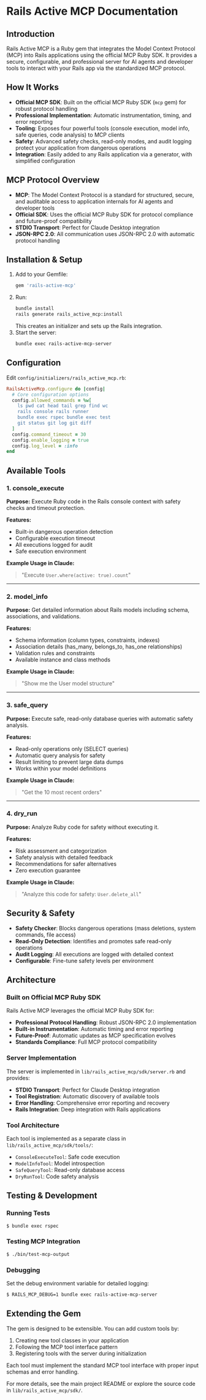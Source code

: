 # Rails Active MCP Documentation

## Introduction
Rails Active MCP is a Ruby gem that integrates the Model Context Protocol (MCP) into Rails applications using the official MCP Ruby SDK. It provides a secure, configurable, and professional server for AI agents and developer tools to interact with your Rails app via the standardized MCP protocol.

## How It Works
- **Official MCP SDK**: Built on the official MCP Ruby SDK (`mcp` gem) for robust protocol handling
- **Professional Implementation**: Automatic instrumentation, timing, and error reporting
- **Tooling**: Exposes four powerful tools (console execution, model info, safe queries, code analysis) to MCP clients
- **Safety**: Advanced safety checks, read-only modes, and audit logging protect your application from dangerous operations
- **Integration**: Easily added to any Rails application via a generator, with simplified configuration

## MCP Protocol Overview
- **MCP**: The Model Context Protocol is a standard for structured, secure, and auditable access to application internals for AI agents and developer tools
- **Official SDK**: Uses the official MCP Ruby SDK for protocol compliance and future-proof compatibility
- **STDIO Transport**: Perfect for Claude Desktop integration
- **JSON-RPC 2.0**: All communication uses JSON-RPC 2.0 with automatic protocol handling

## Installation & Setup
1. Add to your Gemfile:
   ```ruby
   gem 'rails-active-mcp'
   ```
2. Run:
   ```bash
   bundle install
   rails generate rails_active_mcp:install
   ```
   This creates an initializer and sets up the Rails integration.
3. Start the server:
   ```bash
   bundle exec rails-active-mcp-server
   ```

## Configuration
Edit `config/initializers/rails_active_mcp.rb`:

```ruby
RailsActiveMcp.configure do |config|
  # Core configuration options
  config.allowed_commands = %w[
    ls pwd cat head tail grep find wc
    rails console rails runner
    bundle exec rspec bundle exec test
    git status git log git diff
  ]
  config.command_timeout = 30
  config.enable_logging = true
  config.log_level = :info
end
```

## Available Tools

### 1. console_execute
**Purpose:**
Execute Ruby code in the Rails console context with safety checks and timeout protection.

**Features:**
- Built-in dangerous operation detection
- Configurable execution timeout
- All executions logged for audit
- Safe execution environment

**Example Usage in Claude:**
> "Execute `User.where(active: true).count`"

---

### 2. model_info
**Purpose:**
Get detailed information about Rails models including schema, associations, and validations.

**Features:**
- Schema information (column types, constraints, indexes)
- Association details (has_many, belongs_to, has_one relationships)
- Validation rules and constraints
- Available instance and class methods

**Example Usage in Claude:**
> "Show me the User model structure"

---

### 3. safe_query
**Purpose:**
Execute safe, read-only database queries with automatic safety analysis.

**Features:**
- Read-only operations only (SELECT queries)
- Automatic query analysis for safety
- Result limiting to prevent large data dumps
- Works within your model definitions

**Example Usage in Claude:**
> "Get the 10 most recent orders"

---

### 4. dry_run
**Purpose:**
Analyze Ruby code for safety without executing it.

**Features:**
- Risk assessment and categorization
- Safety analysis with detailed feedback
- Recommendations for safer alternatives
- Zero execution guarantee

**Example Usage in Claude:**
> "Analyze this code for safety: `User.delete_all`"

## Security & Safety
- **Safety Checker**: Blocks dangerous operations (mass deletions, system commands, file access)
- **Read-Only Detection**: Identifies and promotes safe read-only operations
- **Audit Logging**: All executions are logged with detailed context
- **Configurable**: Fine-tune safety levels per environment

## Architecture

### Built on Official MCP Ruby SDK
Rails Active MCP leverages the official MCP Ruby SDK for:

- **Professional Protocol Handling**: Robust JSON-RPC 2.0 implementation
- **Built-in Instrumentation**: Automatic timing and error reporting
- **Future-Proof**: Automatic updates as MCP specification evolves
- **Standards Compliance**: Full MCP protocol compatibility

### Server Implementation
The server is implemented in `lib/rails_active_mcp/sdk/server.rb` and provides:

- **STDIO Transport**: Perfect for Claude Desktop integration
- **Tool Registration**: Automatic discovery of available tools
- **Error Handling**: Comprehensive error reporting and recovery
- **Rails Integration**: Deep integration with Rails applications

### Tool Architecture
Each tool is implemented as a separate class in `lib/rails_active_mcp/sdk/tools/`:

- `ConsoleExecuteTool`: Safe code execution
- `ModelInfoTool`: Model introspection  
- `SafeQueryTool`: Read-only database access
- `DryRunTool`: Code safety analysis

## Testing & Development

### Running Tests
```bash
$ bundle exec rspec
```

### Testing MCP Integration
```bash
$ ./bin/test-mcp-output
```

### Debugging
Set the debug environment variable for detailed logging:
```bash
$ RAILS_MCP_DEBUG=1 bundle exec rails-active-mcp-server
```

## Extending the Gem
The gem is designed to be extensible. You can add custom tools by:

1. Creating new tool classes in your application
2. Following the MCP tool interface pattern
3. Registering tools with the server during initialization

Each tool must implement the standard MCP tool interface with proper input schemas and error handling.


For more details, see the main project README or explore the source code in `lib/rails_active_mcp/sdk/`. 